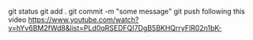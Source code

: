 git status
git add .
git commit -m "some message" 
git push
following this video
https://www.youtube.com/watch?v=hYv6BM2fWd8&list=PLd0qRSEDFQI7DgB5BKHQrryFlR02n1bK-
